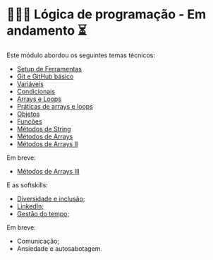 # 👩🏼‍💻 Lógica de programação - Em andamento ⏳

Este módulo abordou os seguintes temas técnicos: 

- [Setup de Ferramentas](hello-world/) 
- [Git e GitHub básico](hello-world/) 
- [Variáveis](exercicios-backend-variaveis/)
- [Condicionais](exercicios-backend-condicionais/)
- [Arrays e Loops](exercicios-backend-arrays-loops/)
- [Práticas de arrays e loops](exercicios-backend-praticas/)
- [Objetos](exercicios-backend-objetos/)
- [Funções](exercicios-backend-funcoes/)
- [Métodos de String](exercicios-backend-metodos-strings/)
- [Métodos de Arrays](exercicios-backend-metodos-arrays/)
- [Métodos de Arrays II](exercicios-backend-metodos-arrays-2/)

Em breve: 


- [Métodos de Arrays III]()



E as softskills:

- [Diversidade e inclusão;](u1-logicaProgramação/carreiras/)
- [LinkedIn;](u1-logicaProgramação/carreiras/)
- [Gestão do tempo;](u1-logicaProgramação/carreiras/)

Em breve: 

- Comunicação;
- Ansiedade e autosabotagem.


